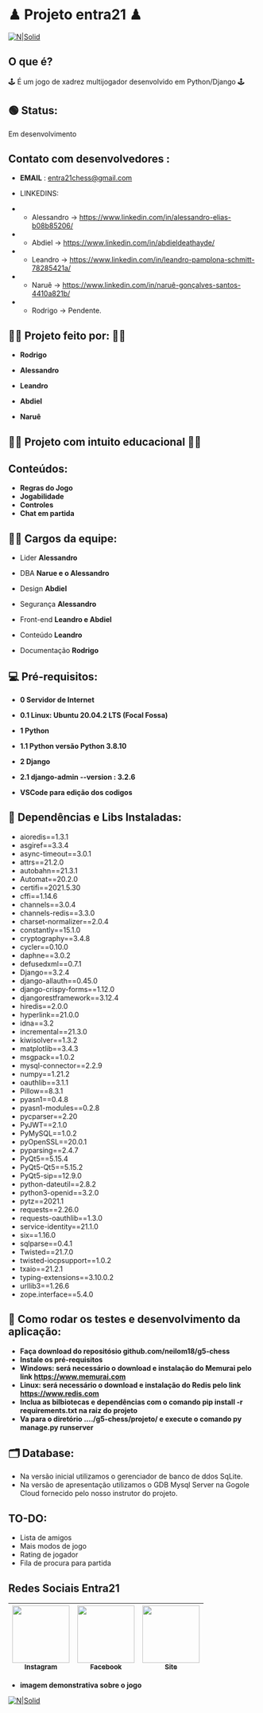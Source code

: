 # ♟ Projeto entra21 ♟
[![N|Solid](https://img.shields.io/npm/l/react)](https://github.com/neilom18/g5-chess/blob/main/LICENSE)
## O que é? 
🕹 É um jogo de xadrez multijogador desenvolvido em Python/Django 🕹

## 🟢 Status:
Em desenvolvimento

## Contato com desenvolvedores :

- **EMAIL** : entra21chess@gmail.com

- LINKEDINS:
- - Alessandro -> https://www.linkedin.com/in/alessandro-elias-b08b85206/
- - Abdiel -> https://www.linkedin.com/in/abdieldeathayde/
- - Leandro -> https://www.linkedin.com/in/leandro-pamplona-schmitt-78285421a/
- - Naruê -> https://www.linkedin.com/in/naruê-gonçalves-santos-4410a821b/
- - Rodrigo -> Pendente.

## 👨‍💼 Projeto feito por: 👨‍💼 
- **Rodrigo**
  
-  **Alessandro**
  
-  **Leandro**
  
-  **Abdiel**

-  **Naruê**

## 👨‍🏫 Projeto com intuito educacional 👨‍🎓

## Conteúdos:
- **Regras do Jogo**
- **Jogabilidade**
- **Controles**
- **Chat em partida**


## 👨‍💻 Cargos da equipe:
- Lider **Alessandro**

- DBA **Narue e o Alessandro**

- Design **Abdiel**

- Segurança **Alessandro**

- Front-end **Leandro e Abdiel**

- Conteúdo **Leandro**

- Documentação **Rodrigo**

## 💻 Pré-requisitos:
- **0 Servidor de Internet**

- **0.1 Linux: Ubuntu 20.04.2 LTS (Focal Fossa)**

- **1 Python**

- **1.1 Python versão Python 3.8.10**

- **2 Django**
 
- **2.1 django-admin --version : 3.2.6**

- **VSCode para edição dos codigos**
 

## 🔧 Dependências e Libs Instaladas: 
- aioredis==1.3.1
- asgiref==3.3.4
- async-timeout==3.0.1
- attrs==21.2.0
- autobahn==21.3.1
- Automat==20.2.0
- certifi==2021.5.30
- cffi==1.14.6
- channels==3.0.4
- channels-redis==3.3.0
- charset-normalizer==2.0.4
- constantly==15.1.0
- cryptography==3.4.8
- cycler==0.10.0
- daphne==3.0.2
- defusedxml==0.7.1
- Django==3.2.4
- django-allauth==0.45.0
- django-crispy-forms==1.12.0
- djangorestframework==3.12.4
- hiredis==2.0.0
- hyperlink==21.0.0
- idna==3.2
- incremental==21.3.0
- kiwisolver==1.3.2
- matplotlib==3.4.3
- msgpack==1.0.2
- mysql-connector==2.2.9
- numpy==1.21.2
- oauthlib==3.1.1
- Pillow==8.3.1
- pyasn1==0.4.8
- pyasn1-modules==0.2.8
- pycparser==2.20
- PyJWT==2.1.0
- PyMySQL==1.0.2
- pyOpenSSL==20.0.1
- pyparsing==2.4.7
- PyQt5==5.15.4
- PyQt5-Qt5==5.15.2
- PyQt5-sip==12.9.0
- python-dateutil==2.8.2
- python3-openid==3.2.0
- pytz==2021.1
- requests==2.26.0
- requests-oauthlib==1.3.0
- service-identity==21.1.0
- six==1.16.0
- sqlparse==0.4.1
- Twisted==21.7.0
- twisted-iocpsupport==1.0.2
- txaio==21.2.1
- typing-extensions==3.10.0.2
- urllib3==1.26.6
- zope.interface==5.4.0



## 🚦 Como rodar os testes e desenvolvimento da aplicação:
- **Faça download do repositósio github.com/neilom18/g5-chess**
- **Instale os pré-requisitos**
- **Windows: será necessário o download e instalação do Memurai pelo link https://www.memurai.com**
- **Linux: será necessário o download e instalação do Redis pelo link https://www.redis.com**
- **Inclua as bilbiotecas e dependências com o comando pip install -r requirements.txt na raiz do projeto**
- **Va para o diretório ..../g5-chess/projeto/ e execute o comando py manage.py runserver**

## 🗂 Database:
- Na versão inicial utilizamos o gerenciador de banco de ddos SqLite.
- Na versão de apresentação utilizamos o GDB Mysql Server na Gogole Cloud fornecido pelo nosso instrutor do projeto.

## TO-DO:
 - Lista de amigos
 - Mais modos de jogo
 - Rating de jogador
 - Fila de procura para partida


## Redes Sociais Entra21

[<img src="https://imgur.com/x05Sa7O.png" width=115 > <br> <sub> Instagram </sub>](https://www.instagram.com/entra21.blusoft/) | [<img src="https://imgur.com/b3Q0EjI.png" width=115 > <br> <sub> Facebook </sub>](https://www.facebook.com/entra21.blusoft) | [<img src="https://imgur.com/70aSGri.png" width=115 > <br> <sub> Site </sub>](https://www.entra21.com.br/) |
| :---: | :---: | :---: |

- **imagem demonstrativa sobre o jogo**

[![N|Solid](https://imgur.com/DEqLHqH.gif)](https://github.com/neilom18/g5-chess/blob/main/README.md)

